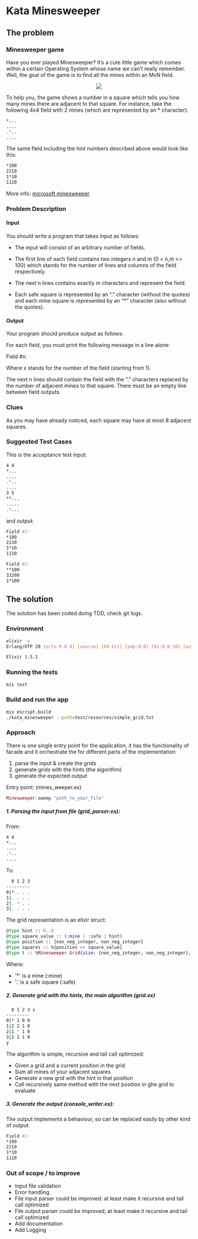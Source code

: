# Kata Minesweeper

## The problem

### Minesweeper game

Have you ever played Minesweeper? It’s a cute little game which comes within a certain Operating System whose name we can’t really remember. 
Well, the goal of the game is to find all the mines within an MxN field. 

<p align="center">
  <img src="minesweeper.jpg">
</p>

To help you, the game shows a number in a square which tells you how many mines there are adjacent to that square. 
For instance, take the following 4x4 field with 2 mines (which are represented by an * character):
```bash
*...
....
.*..
....
```
The same field including the hint numbers described above would look like this:
```bash
*100
2210
1*10
1110
```

More info: [microsoft minesweeper](https://en.wikipedia.org/wiki/Microsoft_Minesweeper)

### Problem Description

#### Input

You should write a program that takes input as follows:

- The input will consist of an arbitrary number of fields. 

- The first line of each field contains two integers n and m (0 < n,m <= 100) which stands for the number of lines and 
columns of the field respectively. 

- The next n lines contains exactly m characters and represent the field. 

- Each safe square is represented by an “.” character (without the quotes) and each mine square is represented 
by an “*” character (also without the quotes). 


#### Output

Your program should produce output as follows:

For each field, you must print the following message in a line alone:

Field #x:

Where x stands for the number of the field (starting from 1). 

The next n lines should contain the field with the “.” characters replaced by the number of adjacent mines to that square. 
There must be an empty line between field outputs.

### Clues

As you may have already noticed, each square may have at most 8 adjacent squares.

### Suggested Test Cases

This is the acceptance test input:
```bash
4 4
*...
....
.*..
....
3 5
**...
.....
.*...
```
and output:
```bash
Field #1:
*100
2210
1*10
1110

Field #2:
**100
33200
1*100
```

## The solution

The solution has been coded doing TDD, check git logs.

### Environment
```bash
elixir -v
Erlang/OTP 20 [erts-9.0.4] [source] [64-bit] [smp:8:8] [ds:8:8:10] [async-threads:10] [hipe] [kernel-poll:false] [dtrace]

Elixir 1.5.1

```
### Running the tests
```bash
mix test
```

### Build and run the app
```bash
mix escript.build
./kata_minesweeper --path=test/resources/simple_grid.txt
```

### Approach

There is one single entry point for the application, it has the functionality of facade and it orchestrate the
for different parts of the implementation:

1. parse the input & create the grids
2. generate grids with the hints (the algorithm)
3. generate the expected output


Entry point: (mines_weeper.ex)

```elixir
Minesweeper.sweep "path_to_your_file"
```

##### 1. Parsing the input from file (grid_parser.ex):

From:
```bash
4 4
*...
....
.*..
....
```

To:

```bash
  0 1 2 3
---------
0|* . . .
1|. . . . 
2|. * . .
3|. . . .
```
The grid representation is an elixir struct:

```elixir
@type hint :: 0..8
@type square_value :: (:mine | :safe | hint)
@type position :: {non_neg_integer, non_neg_integer}
@type squares :: %{position => square_value}
@type t :: %Minesweeper.Grid{size: {non_neg_integer, non_neg_integer}, squares: squares}
```

Where:
- '*' is a mine (:mine)
- '.' is a safe square (:safe)


##### 2. Generate grid with the hints, the main algorithm  (grid.ex)

```bash
  0 1 2 3 x
---------
0|* 1 0 0 
1|2 2 1 0  
2|1 * 1 0 
3|1 1 1 0 
y
```

The algorithm is simple, recursive and tail call optimized:

- Given a grid and a current position in the grid
- Sum all mines of your adjacent squares
- Generate a new grid with the hint in that position
- Call recursively same method with the next position in ghe grid to evaluate


##### 3. Generate the output (console_writer.ex):

The output implements a behaviour, so can be replaced easily by other kind of output.
```bash
Field #1:
*100
2210
1*10
1110
```

### Out of scope / to improve

- Input file validation
- Error handling
- File input parser could be improved: at least make it recursive and tail call optimized
- File output parser could be improved, at least make it recursive and tail call optimized
- Add documentation
- Add Logging